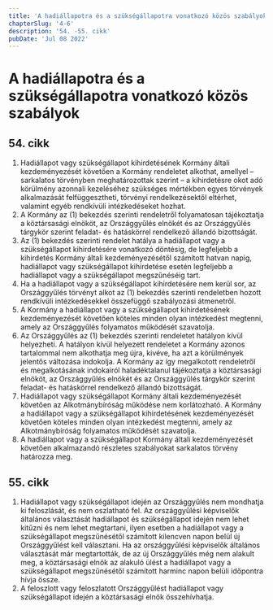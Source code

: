 ```yaml
---
title: 'A hadiállapotra és a szükségállapotra vonatkozó közös szabályok'
chapterSlug: '4-6'
description: '54. -55. cikk'
pubDate: 'Jul 08 2022'
---
```


# A hadiállapotra és a szükségállapotra vonatkozó közös szabályok

## 54. cikk
1. Hadiállapot vagy szükségállapot kihirdetésének Kormány általi kezdeményezését követően a Kormány rendeletet alkothat, amellyel – sarkalatos törvényben meghatározottak szerint – a kihirdetésre okot adó körülmény azonnali kezeléséhez szükséges mértékben egyes törvények alkalmazását felfüggesztheti, törvényi rendelkezésektől eltérhet, valamint egyéb rendkívüli intézkedéseket hozhat.
2. A Kormány az (1) bekezdés szerinti rendeletről folyamatosan tájékoztatja a köztársasági elnököt, az Országgyűlés elnökét és az Országgyűlés tárgykör szerint feladat- és hatáskörrel rendelkező állandó bizottságát.
3. Az (1) bekezdés szerinti rendelet hatálya a hadiállapot vagy a szükségállapot kihirdetésére vonatkozó döntésig, de legfeljebb a kihirdetés Kormány általi kezdeményezésétől számított hatvan napig, hadiállapot vagy szükségállapot kihirdetése esetén legfeljebb a hadiállapot vagy a szükségállapot megszűnéséig tart.
4. Ha a hadiállapot vagy a szükségállapot kihirdetésére nem kerül sor, az Országgyűlés törvényt alkot az (1) bekezdés szerinti rendeletben hozott rendkívüli intézkedésekkel összefüggő szabályozási átmenetről.
5. A Kormány a hadiállapot vagy a szükségállapot kihirdetésének kezdeményezését követően köteles minden olyan intézkedést megtenni, amely az Országgyűlés folyamatos működését szavatolja.
6. Az Országgyűlés az (1) bekezdés szerinti rendeletet hatályon kívül helyezheti. A hatályon kívül helyezett rendeletet a Kormány azonos tartalommal nem alkothatja meg újra, kivéve, ha azt a körülmények jelentős változása indokolja. A Kormány az így megalkotott rendeletről és megalkotásának indokairól haladéktalanul tájékoztatja a köztársasági elnököt, az Országgyűlés elnökét és az Országgyűlés tárgykör szerint feladat- és hatáskörrel rendelkező állandó bizottságát.
7. Hadiállapot vagy szükségállapot Kormány általi kezdeményezését követően az Alkotmánybíróság működése nem korlátozható. A Kormány a hadiállapot vagy a szükségállapot kihirdetésének kezdeményezését követően köteles minden olyan intézkedést megtenni, amely az Alkotmánybíróság folyamatos működését szavatolja.
8. A hadiállapot vagy a szükségállapot Kormány általi kezdeményezését követően alkalmazandó részletes szabályokat sarkalatos törvény határozza meg.

## 55. cikk
1. Hadiállapot vagy szükségállapot idején az Országgyűlés nem mondhatja ki feloszlását, és nem oszlatható fel. Az országgyűlési képviselők általános választását hadiállapot és szükségállapot idején nem lehet kitűzni és nem lehet megtartani, ilyen esetben a hadiállapot vagy a szükségállapot megszűnésétől számított kilencven napon belül új Országgyűlést kell választani. Ha az országgyűlési képviselők általános választását már megtartották, de az új Országgyűlés még nem alakult meg, a köztársasági elnök az alakuló ülést a hadiállapot vagy a szükségállapot megszűnésétől számított harminc napon belüli időpontra hívja össze.
2. A feloszlott vagy feloszlatott Országgyűlést hadiállapot vagy szükségállapot idején a köztársasági elnök összehívhatja.

